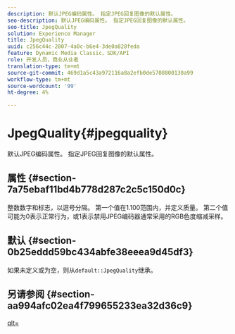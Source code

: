 ```yaml
---
description: 默认JPEG编码属性。 指定JPEG回复图像的默认属性。
seo-description: 默认JPEG编码属性。 指定JPEG回复图像的默认属性。
seo-title: JpegQuality
solution: Experience Manager
title: JpegQuality
uuid: c256c44c-2807-4a0c-b6e4-3de0a828feda
feature: Dynamic Media Classic，SDK/API
role: 开发人员，商业从业者
translation-type: tm+mt
source-git-commit: 469d1a5c43a972116a8a2efb0de5708800130a99
workflow-type: tm+mt
source-wordcount: '99'
ht-degree: 4%

---
```



# JpegQuality{#jpegquality}

默认JPEG编码属性。 指定JPEG回复图像的默认属性。

## 属性 {#section-7a75ebaf11bd4b778d287c2c5c150d0c}

整数数字和标志，以逗号分隔。 第一个值在1.100范围内，并定义质量。 第二个值可能为0表示正常行为，或1表示禁用JPEG编码器通常采用的RGB色度缩减采样。

## 默认 {#section-0b25eddd59bc434abfe38eeea9d45df3}

如果未定义或为空，则从`default::JpegQuality`继承。

## 另请参阅 {#section-aa994afc02ea4f799655233ea32d36c9}

[qlt=](../../../../../is-api/http-ref/image-serving-api-ref/c-http-protocol-reference/c-command-reference/r-is-http-qlt.md#reference-f69ed0758c784b0385d979820546d352)

